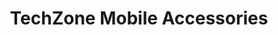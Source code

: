 ---
title: "TechZone Mobile Accessories"
url: /karachi/techzone-mobile-accessories/
shop: mobile phone
---